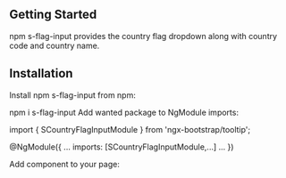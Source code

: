 ## Getting Started
npm s-flag-input provides the country flag dropdown along with country code and country name.

## Installation
Install npm s-flag-input from npm:

npm i s-flag-input
Add wanted package to NgModule imports:

import { SCountryFlagInputModule } from 'ngx-bootstrap/tooltip';

@NgModule({
  ...
  imports: [SCountryFlagInputModule,...]
  ...
})

Add component to your page:

<s-country-flag-input></s-country-flag-input> 



